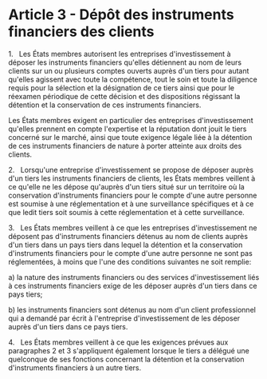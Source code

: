 # Article 3 - Dépôt des instruments financiers des clients


1.   Les États membres autorisent les entreprises d'investissement à déposer les instruments financiers qu'elles détiennent au nom de leurs clients sur un ou plusieurs comptes ouverts auprès d'un tiers pour autant qu'elles agissent avec toute la compétence, tout le soin et toute la diligence requis pour la sélection et la désignation de ce tiers ainsi que pour le réexamen périodique de cette décision et des dispositions régissant la détention et la conservation de ces instruments financiers.

Les États membres exigent en particulier des entreprises d'investissement qu'elles prennent en compte l'expertise et la réputation dont jouit le tiers concerné sur le marché, ainsi que toute exigence légale liée à la détention de ces instruments financiers de nature à porter atteinte aux droits des clients.

2.   Lorsqu'une entreprise d'investissement se propose de déposer auprès d'un tiers les instruments financiers de clients, les États membres veillent à ce qu'elle ne les dépose qu'auprès d'un tiers situé sur un territoire où la conservation d'instruments financiers pour le compte d'une autre personne est soumise à une réglementation et à une surveillance spécifiques et à ce que ledit tiers soit soumis à cette réglementation et à cette surveillance.

3.   Les États membres veillent à ce que les entreprises d'investissement ne déposent pas d'instruments financiers détenus au nom de clients auprès d'un tiers dans un pays tiers dans lequel la détention et la conservation d'instruments financiers pour le compte d'une autre personne ne sont pas réglementées, à moins que l'une des conditions suivantes ne soit remplie:

a) la nature des instruments financiers ou des services d'investissement liés à ces instruments financiers exige de les déposer auprès d'un tiers dans ce pays tiers;

b) les instruments financiers sont détenus au nom d'un client professionnel qui a demandé par écrit à l'entreprise d'investissement de les déposer auprès d'un tiers dans ce pays tiers.

4.   Les États membres veillent à ce que les exigences prévues aux paragraphes 2 et 3 s'appliquent également lorsque le tiers a délégué une quelconque de ses fonctions concernant la détention et la conservation d'instruments financiers à un autre tiers.
